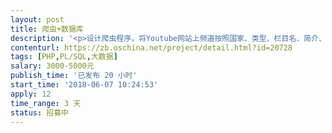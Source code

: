 ```yaml
---                
layout: post       
title: 爬虫+数据库           
description: '<p>设计爬虫程序，将Youtube网站上频道按照国家、类型、栏目名、简介、粉丝数、视频数、总播放量、链接地址进行归类，并可一键下载的EXCEL表。</p>'     
contenturl: https://zb.oschina.net/project/detail.html?id=20728      
tags: [PHP,PL/SQL,大数据]            
salary: 3000-5000元          
publish_time: '已发布 20 小时'         
start_time: '2018-06-07 10:24:53'           
apply: 12                   
time_range: 3 天              
status: 招募中                  
---                 
```

